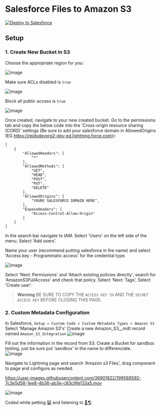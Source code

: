 # Salesforce Files to Amazon S3

<a href="https://githubsfdeploy.herokuapp.com?owner=effordDev&repo=sf-files-2-s3">
  <img alt="Deploy to Salesforce"
       src="https://raw.githubusercontent.com/afawcett/githubsfdeploy/master/deploy.png">
</a>

## Setup

### 1. Create New Bucket in S3
Choose the appropriate region for you:

![image](https://user-images.githubusercontent.com/36901822/199581016-b505e23a-d858-4678-8e28-934bd22806d9.png)

Make sure ACLs disabled is ```true```

![image](https://user-images.githubusercontent.com/36901822/199581234-4bbe0b03-d568-4e03-b027-4efc61a7663d.png)

Block all public access is ```true```

![image](https://user-images.githubusercontent.com/36901822/199581489-9a9a5545-ba5d-432c-ae27-a9d7361db2e9.png)

Once created, navigate to your new created bucket. Go to the permissions tab and copy the below code into the 'Cross-origin resource sharing (CORS)' settings (Be sure to add your salesforce domain in AllowedOrigins (EG https://reidsdevorg2-dev-ed.lightning.force.com)):

```
[
    {
        "AllowedHeaders": [
            "*"
        ],
        "AllowedMethods": [
            "GET",
            "HEAD",
            "POST",
            "PUT",
            "DELETE"
        ],
        "AllowedOrigins": [
            "YOURE SALESFORCE DOMAIN HERE",
        ],
        "ExposeHeaders": [
            "Access-Control-Allow-Origin"
        ]
    }
]
```

In the search bar navigate to IAM. Select 'Users' on the left side of the menu. Select 'Add users'.

Name your user (recommend putting salesforce in the name) and select 'Access key - Programmatic access' for the credential type.

![image](https://user-images.githubusercontent.com/36901822/199584111-9fca6e9a-7d8f-4922-b681-6eb02701eef5.png)

Select 'Next: Permissions' and 'Attach existing policies directly', search for 'AmazonS3FullAccess' and check that policy. Select 'Next: Tags', Select 'Create user'.


> **Warning**
> BE SURE TO COPY THE ```ACCESS KEY ID``` AND THE ```SECRET ACCESS KEY``` BEFORE CLOSING THIS PAGE.


### 2. Custom Metadata Configuration
In Salesforce, ```Setup > Custom Code > Custom Metadata Types > Amazon S3```
Select 'Manage Amazon S3's' 
Create a new Amazon_S3__mdt record named ```Amazon_S3_Integration```
![image](https://user-images.githubusercontent.com/36901822/199586650-ff02ab50-8534-4f22-bd78-ee17c9282a11.png)

Fill out the information in the record from S3. Create a Bucket for sandbox testing, just be sure put 'sandbox' in the name to differenciate.  
![image](https://user-images.githubusercontent.com/36901822/199580647-24fc999c-3b41-4b9a-8bd6-80ae1a4904ca.png)

Navigate to Lightning page and search 'Amazon s3 Files', drag component to page and configure as needed.

https://user-images.githubusercontent.com/36901822/199588592-7c3e5d58-1ee8-4b36-ab3e-c83c9fe133a5.mov


![image](https://user-images.githubusercontent.com/36901822/199579670-c696e7d8-bcce-4d1c-a1f9-dea26e63733f.png)


Coded while petting  <a href="https://www.tokyotech.us/" target="_blank" rel="noreferrer">😸</a> and listening to <a href="https://www.youtube.com/watch?v=DqZhP-Vuxgs" target="_blank" rel="noreferrer">🧃🌎</a>
